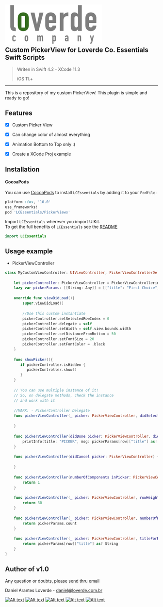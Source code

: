 
![](loverde_company_logo_full.png)  
Custom PickerView for Loverde Co. Essentials Swift Scripts
----
> Writen in Swift 4.2 - XCode 11.3
> 
> iOS 11.+
> 
----

This is a repository of my custom PickerView! This plugin is simple and ready to go!

## Features
- [x] Custom Picker View
- [x] Can change color of almost everything
- [x] Animation Bottom to Top only :(
- [x] Create a XCode Proj example


Installation
----
#### CocoaPods
You can use [CocoaPods](http://cocoapods.org/) to install `LCEssentials` by adding it to your `Podfile`:

```ruby
platform :ios, '10.0'
use_frameworks!
pod 'LCEssentials/PickerViews'
```

Import `LCEssentials` wherever you import UIKit.  
To get the full benefits of `LCEssentials` see the [README](README.md)

``` swift
import LCEssentials
```

## Usage example


* PickerViewController  

```swift
class MyCustomViewController: UIViewController, PickerViewControllerDelegate {
	
    let pickerController: PickerViewController = PickerViewControllerinstantiate()
    lazy var pickerParams: [[String: Any]] = [["title": "First Choice", "row": 0], ["title": "Sec Choice", "row": 1], ["title": "Third Choice", "row": 2]]
	
    override func viewDidLoad(){
        super.viewDidLoad()
		
    	//Use this custom instantiate
        pickerController.setSelectedRowIndex = 0
        pickerController.delegate = self
        pickerController.setWidth = self.view.bounds.width
        pickerController.setDistanceFromBottom = 50
        pickerController.setFontSize = 20
        pickerController.setFontColor = .black
    }
	
    func showPicker(){
       if pickerController.isHidden {
          pickerController.show()
       }
    }
	
    // You can use multiple instance of it!
    // So, on delegate methods, check the instance
    // and work with it
	
    //MARK: - PickerController Delegate
    func pickerViewController(_ picker: PickerViewController, didSelectRow row: Int, inComponent component: Int) {
        
    }
    
    func pickerViewController(didDone picker: PickerViewController, didSelectRow row: Int, inComponent component: Int) {
        printInfo(title: "PICKER", msg: pickerParams[row]["title"] as! String)
    }
    
    func pickerViewController(didCancel picker: PickerViewController) {
        
    }
    
    func pickerViewController(numberOfComponents inPicker: PickerViewController) -> Int {
        return 1
    }
    
    func pickerViewController(_ picker: PickerViewController, rowHeightForComponent component: Int) -> CGFloat {
        return 30
    }
    
    func pickerViewController(_ picker: PickerViewController, numberOfRowsInComponent component: Int) -> Int {
        return pickerParams.count
    }
    
    func pickerViewController(_ picker: PickerViewController, titleForRow row: Int, forComponent component: Int) -> String? {
        return pickerParams[row]["title"] as? String
    }
}
```


Author of v1.0
----

Any question or doubts, please send thru email

Daniel Arantes Loverde - <daniel@loverde.com.br>

[![Alt text](https://loverde.com.br/_signature/loverde_github_mail.gif "My Resume")](https://github.com/loverde-co/resume/)
[![Alt text](https://loverde.com.br/_signature/loverde_bitbucket_mail.gif "Loverde Co. Bitbucket")](https://bitbucket.org/loverde_co)
[![Alt text](https://loverde.com.br/_signature/loverde_github_mail.gif "Loverde Co. Github")](https://github.com/loverde-co)
[![Alt text](https://loverde.com.br/_signature/loverde_twitter_mail.gif "Personal Twitter")](http://twitter.com/jack_loverde)
[![Alt text](https://loverde.com.br/_signature/loverde_instagram_mail.gif "Personal Instagram")](https://instagram.com/loverde)
